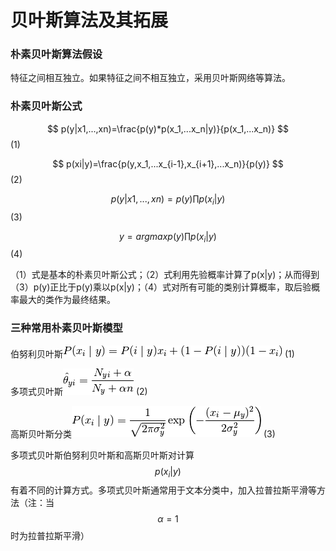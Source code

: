 # 贝叶斯算法及其拓展

### 朴素贝叶斯算法假设

特征之间相互独立。如果特征之间不相互独立，采用贝叶斯网络等算法。

### 朴素贝叶斯公式

$$ p(y|x1,...,xn)=\frac{p(y)*p(x_1,...x_n|y)}{p(x_1,...x_n)} $$\(1\)

$$ p(xi|y)=\frac{p(y,x_1,...x_{i-1},x_{i+1},...x_n)}{p(y)} $$\(2\)

$$ p(y|x1,...,xn)=p(y)\prod{p(x_i|y)} $$\(3\)

$$y=argmaxp(y)\prod{p(x_i|y)} $$\(4\)

（1）式是基本的朴素贝叶斯公式；（2）式利用先验概率计算了p\(x\|y\)；从而得到（3）p\(y\)正比于p\(y\)乘以p\(x\|y\)；（4）式对所有可能的类别计算概率，取后验概率最大的类作为最终结果。

### 三种常用朴素贝叶斯模型

伯努利贝叶斯![](/assets/import-BNB.png) \(1\)

多项式贝叶斯![](/assets/import-mNB.png) \(2\)

高斯贝叶斯分类![](/assets/import-gNB.png) \(3\)

多项式贝叶斯伯努利贝叶斯和高斯贝叶斯对计算$$p(x_i|y)$$ 有着不同的计算方式。多项式贝叶斯通常用于文本分类中，加入拉普拉斯平滑等方法（注：当 $$ \alpha=1$$ 时为拉普拉斯平滑）

